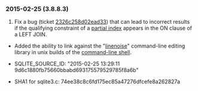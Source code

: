 ### 2015\-02\-25 (3\.8\.8\.3\)

1. Fix a bug (ticket
 [2326c258d02ead33](https://www.sqlite.org/src/info/2326c258d02ead33)) that can lead
 to incorrect results if the qualifying constraint of a [partial index](partialindex.html) appears in the
 ON clause of a LEFT JOIN.
- Added the ability to link against the
 "[linenoise](https://github.com/antirez/linenoise)"
 command\-line editing library in unix builds of the [command\-line shell](cli.html).

- SQLITE\_SOURCE\_ID: "2015\-02\-25 13:29:11 9d6c1880fb75660bbabd693175579529785f8a6b"
- SHA1 for sqlite3\.c: 74ee38c8c6fd175ec85a47276dfcefe8a262827a




